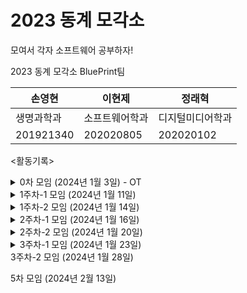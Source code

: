 # 2023 동계 모각소
모여서 각자 소프트웨어 공부하자!

2023 동계 모각소 BluePrint팀 

|손영현|이현제|정래혁|
|---|---|---|
|생명과학과|소프트웨어학과|디지털미디어학과|
|201921340|202020805|202020102|

<활동기록>

<details>
  <summary>0차 모임 (2024년 1월 3일) - OT</summary>
<img width="1421" alt="스크린샷 2024-01-03 오후 9 20 56" src="https://github.com/BluePrintCrew/2023winterMogakso/assets/106378321/cfb4e814-d931-4b42-a3b1-33a3c13b631b">
BluePrintCrew 목표 및 아이디어 선정 회의록 : https://velog.io/@guswp320/%EB%AA%A8%EA%B0%81%EC%86%8C-0
</details>

<details>
<summary>1주차-1 모임 (2024년 1월 11일)</summary><br/>
<img width="939" alt="1 11" src="https://github.com/BluePrintCrew/2023winterMogakso/assets/106378321/52283350-31fc-48d3-98d0-622476f6d7df"> 
<br/>
BluePrintCrew 회의록: https://development-diary-0h.tistory.com/10
    <br/>
이현제 -  스터디정리 및 소감 : https://velog.io/@guswp320/%EB%AA%A8%EA%B0%81%EC%86%8C-1Spring-1
<br/>
손영현 -  스터디정리 및 소감 : https://development-diary-0h.tistory.com/4
<br/>
정래혁 - 스터디정리 및 소감 : https://raeogi.tistory.com/30
</details>

<details>
<summary>1주차-2 모임 (2024년 1월 14일)</summary><br/>
<img width="1440" alt="스크린샷 2024-01-14 오후 9 10 23" src="https://github.com/BluePrintCrew/2023winterMogakso/assets/106378321/c3132818-083a-4f41-b5d2-1db43438a37c">
<br/>
이현제 - 스터디정리 및 소감 : https://velog.io/@guswp320/%EB%AA%A8%EA%B0%81%EC%86%8C
<br/>
손영현 - 스터디정리 및 소감 : https://development-diary-0h.tistory.com/6.
<br/>
정래혁 - 스터디정리 및 소감 : https://raeogi.tistory.com/31
</details>

<details>

 <summary> 2주차-1 모임 (2024년 1월 16일) </summary>
 <img width="951" alt="KakaoTalk_20240116_211240540" src="https://github.com/BluePrintCrew/2023winterMogakso/assets/142381040/8454eecc-d4d6-415f-89b4-9f2167f88fdc">
 <br/>
이현제 - 스터디정리 및 소감 : https://velog.io/@guswp320/%EB%AA%A8%EA%B0%81%EC%86%8C-3java%EC%9D%98-%EB%A9%94%EB%AA%A8%EB%A6%AC-%EA%B5%AC%EC%A1%B0
<br/>
손영현 - 스터디정리 및 소감 : https://development-diary-0h.tistory.com/7


<br/>
</details>

<details>
<summary>2주차-2 모임 (2024년 1월 20일) </summary>
<img width="1433" alt="2주차-2" src="https://github.com/BluePrintCrew/2023winterMogakso/assets/142381040/a2f502b0-f882-4085-a118-c4534dca5441">
<br/>
이현제 - 스터디정리 및 소감 : https://velog.io/@guswp320/%EB%AA%A8%EA%B0%81%EC%86%8C-4
<br/>
손영현 - 스터디정리 및 소감 :  https://development-diary-0h.tistory.com/9
<br/>
</details>

<details>
<summary>3주차-1 모임 (2024년 1월 23일) </summary>
  <img width="1435" alt="2024 01 23" src="https://github.com/BluePrintCrew/2023winterMogakso/assets/142381040/4b52a5de-6834-4abf-a0db-71a6c025435a">

</details>
3주차-2 모임 (2024년 1월 28일)

5차 모임 (2024년 2월 13일)

